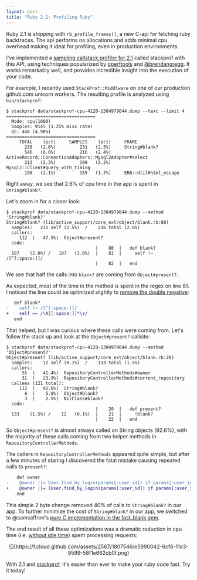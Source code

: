 ```yaml
---
layout: post
title: "Ruby 2.1: Profiling Ruby"
---
```


Ruby 2.1 is shipping with `rb_profile_frames()`, a new C-api for fetching ruby backtraces. The api performs no allocations and adds minimal cpu overhead making it ideal for profiling, even in production environments.

I've implemented a [sampling callstack profiler for 2.1][1] called stackprof with this API, using techniques popularized by [gperftools][2] and [@brendangregg][3]. It works remarkably well, and provides incredible insight into the execution of your code.

For example, I recently used `StackProf::Middlware` on one of our production github.com unicorn workers. The resulting profile is analyzed using `bin/stackprof`:

``` console
$ stackprof data/stackprof-cpu-4120-1384979644.dump --text --limit 4
==================================
  Mode: cpu(1000)
  Samples: 9145 (1.25% miss rate)
  GC: 448 (4.90%)
==================================
     TOTAL    (pct)     SAMPLES    (pct)     FRAME
       236   (2.6%)         231   (2.5%)     String#blank?
       546   (6.0%)         216   (2.4%)     ActiveRecord::ConnectionAdapters::Mysql2Adapter#select
       212   (2.3%)         199   (2.2%)     Mysql2::Client#query_with_timing
       190   (2.1%)         155   (1.7%)     ERB::Util#html_escape
```

Right away, we see that 2.6% of cpu time in the app is spent in `String#blank?`.

Let's zoom in for a closer look:

``` console
$ stackprof data/stackprof-cpu-4120-1384979644.dump --method 'String#blank?'
String#blank? (lib/active_support/core_ext/object/blank.rb:80)
  samples:   231 self (2.5%)  /    236 total (2.6%)
  callers:
     112  (   47.5%)  Object#present?
  code:
                                  |    80  |   def blank?
  187    (2.0%) /   187   (2.0%)  |    81  |     self !~ /[^[:space:]]/
                                  |    82  |   end
```

We see that half the calls into `blank?` are coming from `Object#present?`.

As expected, most of the time in the method is spent in the regex on line 81. I noticed the line could be optimized slightly to [remove the double negative][5]:

``` diff
   def blank?
-    self !~ /[^[:space:]]/
+    self =~ /\A[[:space:]]*\z/
   end
```

That helped, but I was curious where these calls were coming from. Let's follow the stack up and look at the `Object#present?` callsite:

``` console
$ stackprof data/stackprof-cpu-4120-1384979644.dump --method 'Object#present?'
Object#present? (lib/active_support/core_ext/object/blank.rb:20)
  samples:    12 self (0.1%)  /    133 total (1.5%)
  callers:
      55  (   41.4%)  RepositoryControllerMethods#owner
      31  (   23.3%)  RepositoryControllerMethods#current_repository
  callees (121 total):
     112  (   92.6%)  String#blank?
       6  (    5.0%)  Object#blank?
       3  (    2.5%)  NilClass#blank?
  code:
                                  |    20  |   def present?
  133    (1.5%) /    12   (0.1%)  |    21  |     !blank?
                                  |    22  |   end
```

So `Object#present?` is almost always called on String objects (92.6%), with the majority of these calls coming from two helper methods in `RepositoryControllerMethods`.

The callers in `RepositoryControllerMethods` appeared quite simple, but after a few minutes of staring I discovered the fatal mistake causing repeated calls to `present?`:

``` diff
    def owner
-    @owner ||= User.find_by_login(params[:user_id]) if params[:user_id].present?
+    @owner ||= (User.find_by_login(params[:user_id]) if params[:user_id].present?)
    end
```

This simple 2 byte change removed 40% of calls to `String#blank?` in our app. To further minimize the cost of `String#blank?` in our app, we switched to @samsaffron's [pure C implementation in the fast_blank gem][6].

The end result of all these optimizations was a dramatic reduction in cpu time (i.e. [without idle time][4]) spent processing requests:

<center>
![](https://f.cloud.github.com/assets/2567/1807546/e5990042-6cf6-11e3-9599-58f1e662cb0f.png)
</center>

With 2.1 and [stackprof][1], it's easier than ever to make your ruby code fast. Try it today!

[1]: https://github.com/tmm1/stackprof
[2]: https://code.google.com/p/gperftools/
[3]: http://dtrace.org/blogs/brendan/2011/12/16/flame-graphs/
[4]: http://tmm1.net/ruby21-process-clock_gettime/
[5]: https://github.com/rails/rails/pull/12976
[6]: https://github.com/SamSaffron/fast_blank
